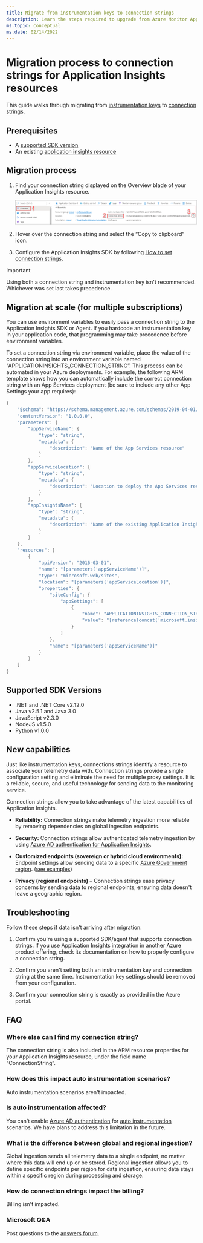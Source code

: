```yaml
---
title: Migrate from instrumentation keys to connection strings
description: Learn the steps required to upgrade from Azure Monitor Application Insights instrumentation keys to connection strings
ms.topic: conceptual
ms.date: 02/14/2022
---
```


# Migration process to connection strings for Application Insights resources

This guide walks through migrating from [instrumentation keys](separate-resources.md#about-resources-and-instrumentation-keys) to [connection strings](sdk-connection-string.md#overview).

## Prerequisites

- A [supported SDK version](#supported-sdk-versions)
- An existing [application insights resource](create-workspace-resource.md)

## Migration process

1.  Find your connection string displayed on the Overview blade of your Application Insights resource.

    <img src="./media/\migrate-from-instrumentation-keys-to-connection-strings\migrate-from-instrumentation-keys-to-connection-strings.png" alt="Screenshot displaying Application Insights overview and connection string" />

2.  Hover over the connection string and select the “Copy to clipboard” icon.

3.  Configure the Application Insights SDK by following [How to set connection strings](sdk-connection-string.md#how-to-set-a-connection-string).

> [!IMPORTANT]
> Using both a connection string and instrumentation key isn't recommended. Whichever was set last takes precedence.

## Migration at scale (for multiple subscriptions)

You can use environment variables to easily pass a connection string to the Application Insights SDK or Agent. If you hardcode an instrumentation key in your application code, that programming may take precedence before environment variables.

To set a connection string via environment variable, place the value of the connection string into an environment variable named “APPLICATIONINSIGHTS_CONNECTION_STRING”. This process can be automated in your Azure deployments. For example, the following ARM template shows how you can automatically include the  correct connection string with an App Services deployment (be sure to include any other App Settings your app requires):

```csharp
{
    "$schema": "https://schema.management.azure.com/schemas/2019-04-01/deploymentTemplate.json#",
    "contentVersion": "1.0.0.0",
    "parameters": {
        "appServiceName": {
            "type": "string",
            "metadata": {
                "description": "Name of the App Services resource"
            }
        },
        "appServiceLocation": {
            "type": "string",
            "metadata": {
                "description": "Location to deploy the App Services resource"
            }
        },
        "appInsightsName": {
            "type": "string",
            "metadata": {
                "description": "Name of the existing Application Insights resource to use with this App Service. Expected to be in the same Resource Group."
            }
        }
    },
    "resources": [
        {
            "apiVersion": "2016-03-01",
            "name": "[parameters('appServiceName')]",
            "type": "microsoft.web/sites",
            "location": "[parameters('appServiceLocation')]",
            "properties": {
                "siteConfig": {
                    "appSettings": [
                        {
                            "name": "APPLICATIONINSIGHTS_CONNECTION_STRING",
                            "value": "[reference(concat('microsoft.insights/components/', parameters('appInsightsName')), '2015-05-01').ConnectionString]"
                        }
                    ]
                },
                "name": "[parameters('appServiceName')]"
            }
        }
    ]
}

```
## Supported SDK Versions

- .NET and .NET Core v2.12.0
- Java v2.5.1 and Java 3.0
- JavaScript v2.3.0
- NodeJS v1.5.0
- Python v1.0.0

## New capabilities

Just like instrumentation keys, connections strings identify a resource to associate your telemetry data with. Connection strings provide a single configuration setting and eliminate the need for multiple proxy settings. It is a reliable, secure, and useful technology for sending data to the monitoring service.

Connection strings allow you to take advantage of the latest capabilities of Application Insights.

- **Reliability:** Connection strings make telemetry ingestion more reliable by removing dependencies on global ingestion endpoints.

- **Security:** Connection strings allow authenticated telemetry ingestion by using [Azure AD authentication for Application Insights](azure-ad-authentication.md).

- **Customized endpoints (sovereign or hybrid cloud environments):** Endpoint settings allow sending data to a specific [Azure Government region](custom-endpoints#regions-that-require-endpoint-modification). ([see examples](sdk-connection-string.md#how-to-set-a-connection-string))

- **Privacy (regional endpoints)** – Connection strings ease privacy concerns by sending data to regional endpoints, ensuring data doesn't leave a geographic region.

## Troubleshooting

Follow these steps if data isn't arriving after migration:

1. Confirm you're using a supported SDK/agent that supports connection strings. If you use Application Insights integration in another Azure product offering, check its documentation on how to properly configure a connection string.

2. Confirm you aren't setting both an instrumentation key and connection string at the same time. Instrumentation key settings should be removed from your configuration.

3. Confirm your connection string is exactly as provided in the Azure portal.

## FAQ

### Where else can I find my connection string?
The connection string is also included in the ARM resource properties for your Application Insights resource, under the field name “ConnectionString”.
### How does this impact auto instrumentation scenarios?

Auto instrumentation scenarios aren't impacted.

### Is auto instrumentation affected?

You can't enable [Azure AD authentication](azure-ad-authentication.md) for [auto instrumentation](codeless-overview.md) scenarios. We have plans to address this limitation in the future.

### What is the difference between global and regional ingestion?

Global ingestion sends all telemetry data to a single endpoint, no matter where this data will end up or be stored. Regional ingestion allows you to define specific endpoints per region for data ingestion, ensuring data stays within a specific region during processing and storage.

### How do connection strings impact the billing?

Billing isn't impacted.

### Microsoft Q&A

Post questions to the [answers forum](https://docs.microsoft.com/answers/topics/24223/azure-monitor.html).